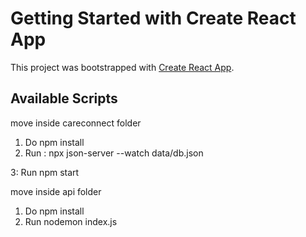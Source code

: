 # Getting Started with Create React App

This project was bootstrapped with [Create React App](https://github.com/facebook/create-react-app).

## Available Scripts


move inside careconnect folder 
1. Do npm install
2. Run :
npx json-server --watch data/db.json

3: Run npm start


move inside api folder 
1. Do npm install
2. Run nodemon index.js